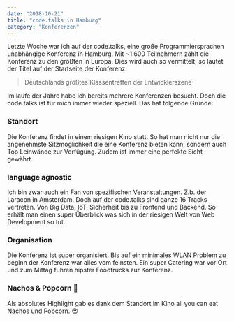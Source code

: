 ```yaml
---
date: "2018-10-21"
title: "code.talks in Hamburg"
category: "Konferenzen"
---
```


Letzte Woche war ich auf der code.talks, eine große Programmiersprachen unabhängige Konferenz in Hamburg. Mit ~1.600 Teilnehmern zählt die Konferenz zu den größten in Europa. Dies wird auch so vermittelt, so lautet der Titel auf der Startseite der Konferenz:

> Deutschlands größtes Klassentreffen der Entwicklerszene

Im laufe der Jahre habe ich bereits mehrere Konferenzen besucht. Doch die code.talks ist für mich immer wieder speziell. Das hat folgende Gründe:

### Standort

Die Konferenz findet in einem riesigen Kino statt. So hat man nicht nur die angenehmste Sitzmöglichkeit die eine Konferenz bieten kann, sondern auch Top Leinwände zur Verfügung. Zudem ist immer eine perfekte Sicht gewährt.

### language agnostic

Ich bin zwar auch ein Fan von spezifischen Veranstaltungen. Z.b. der Laracon in Amsterdam. Doch auf der code.talks sind ganze 16 Tracks vertreten. Von Big Data, IoT, Sicherheit bis zu Frontend und Backend. So erhält man einen super Überblick was sich in der riesigen Welt von Web Development so tut.

### Organisation

Die Konferenz ist super organisiert. Bis auf ein minimales WLAN Problem zu beginn der Konferenz war alles vom feinsten. Ein super Catering war vor Ort und zum Mittag fuhren hipster Foodtrucks zur Konferenz.

### Nachos & Popcorn 🍿

Als absolutes Highlight gab es dank dem Standort im Kino all you can eat Nachos und Popcorn. 😍
